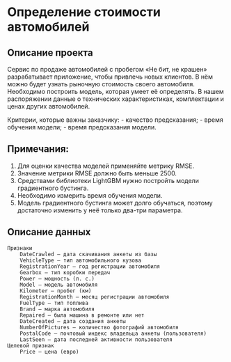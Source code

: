 # Определение стоимости автомобилей

## Описание проекта
Сервис по продаже автомобилей с пробегом «Не бит, не крашен» разрабатывает приложение, чтобы привлечь новых клиентов. В нём можно будет узнать рыночную стоимость своего автомобиля. 
Необходимо построить модель, которая умеет её определять. В нашем распоряжении данные о технических характеристиках, комплектации и ценах других автомобилей.

Критерии, которые важны заказчику:
    - качество предсказания;
    - время обучения модели;
    - время предсказания модели.

## Примечания:
1. Для оценки качества моделей применяйте метрику RMSE.
2. Значение метрики RMSE должно быть меньше 2500.
3. Средствами библиотеки LightGBM нужно постройть модели градиентного бустинга.
4. Необходимо измерить время обучения модели.
5. Модель градиентного бустинга может долго обучаться, поэтому достаточно изменить у неё только два-три параметра.

## Описание данных
    Признаки
        DateCrawled — дата скачивания анкеты из базы
        VehicleType — тип автомобильного кузова
        RegistrationYear — год регистрации автомобиля
        Gearbox — тип коробки передач
        Power — мощность (л. с.)
        Model — модель автомобиля
        Kilometer — пробег (км)
        RegistrationMonth — месяц регистрации автомобиля
        FuelType — тип топлива
        Brand — марка автомобиля
        Repaired — была машина в ремонте или нет
        DateCreated — дата создания анкеты
        NumberOfPictures — количество фотографий автомобиля
        PostalCode — почтовый индекс владельца анкеты (пользователя)
        LastSeen — дата последней активности пользователя
    Целевой признак
        Price — цена (евро)